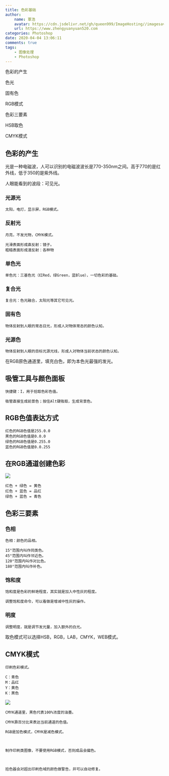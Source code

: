 ```yaml
---
title: 色彩基础
author:
	name: 覃浩
	avatar: https://cdn.jsdelivr.net/gh/queen999/ImageHosting//imagesavatar.jpg
	url: https://www.zhengyuanyuan520.com
categories: Photoshop
date: 2020-04-04 13:06:11
comments: true
tags:  
	- 图像处理
	- Photoshop
---
```


色彩的产生

色光

固有色

RGB模式

色彩三要素

HSB取色

CMYK模式

<!-- more -->

## 色彩的产生

<blue>光是一种电磁波，人可以识别的电磁波波长是770-350nm之间。高于770的是红外线，低于350的是紫外线。</blue>

<blue>人眼能看到的波段：可见光。</blue>



### 光源光

```
太阳，电灯，显示屏，RGB模式。
```

### 反射光

```
月亮，不发光物，CMYK模式。

光滑表面形成直反射：镜子。
粗糙表面形成漫反射：各种物
```



### 单色光

```
单色光：三基色光（红Red，绿Green，蓝Blue），一切色彩的基础。
```

### 复合光

```
复合光：色光融合，太阳光等其它可见光。
```



### 固有色

```
物体反射到人眼的常态日光，形成人对物体常态的颜色认知。
```

### 光源色

```
物体反射到人眼的目标光源光线，形成人对物体当前状态的颜色认知。
```



在RGB原色通道里，填充白色，即为本色光最强的发光。



## 吸管工具与颜色面板

```
快捷键：I，用于拾取色彩色值。

吸管直接生成前景色；按住Alt键吸取，生成背景色。
```



## RGB色值表达方式

```
红色的RGB色值是255.0.0
黑色的RGB色值是0.0.0
绿色的RGB色值是0.255.0
蓝色的RGB色值是0.0.255
```



## 在RGB通道创建色彩

![](https://cdn.jsdelivr.net/gh/queen999/ImageHosting/images/20200404114855.png)

```
红色 + 绿色 = 黄色
红色 + 蓝色 = 品红
绿色 + 蓝色 = 青色
```

## 色彩三要素

### 色相

```
色相：颜色的品相。

15°范围内叫作同类色。
45°范围内叫作邻近色。
120°范围内叫作对比色。
180°范围内叫作补色。
```

### 饱和度

```
饱和度是色彩的鲜艳程度，其实就是加入中性灰的程度。

调整饱和度命令，可以看做是增减中性灰的操作。
```

### 明度

```
调整明度，就是调节发光量，加入额外的白光。
```



<blue>取色模式可以选择HSB，RGB，LAB，CMYK，WEB模式。</blue>



## CMYK模式

```
印刷色彩模式。

C：青色
M：品红
Y：黄色
K：黑色
```

![](https://cdn.jsdelivr.net/gh/queen999/ImageHosting/images/20200404124840.png)

```
CMYK通道里，黑色代表100%浓度的油墨。

CMYK靠百分比来表达当前通道的色值。
```



```
RGB是加色模式，CMYK是减色模式。



制作印刷类图像，不要使用RGB模式，否则成品会偏色。



拾色器会对超出印刷色域的颜色做警告，并可以自动修复。
```

